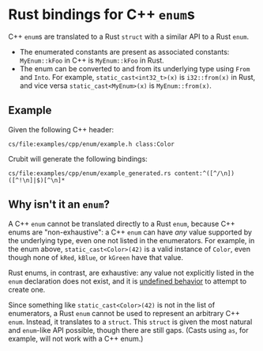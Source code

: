 # Rust bindings for C++ `enum`s

C++ `enum`s are translated to a Rust `struct` with a similar API to a Rust
`enum`.

*   The enumerated constants are present as associated constants: `MyEnum::kFoo`
    in C++ is `MyEnum::kFoo` in Rust.
*   The enum can be converted to and from its underlying type using `From` and
    `Into`. For example, `static_cast<int32_t>(x)` is `i32::from(x)` in Rust,
    and vice versa `static_cast<MyEnum>(x)` is `MyEnum::from(x)`.

## Example

Given the following C++ header:

```live-snippet
cs/file:examples/cpp/enum/example.h class:Color
```

Crubit will generate the following bindings:

```live-snippet
cs/file:examples/cpp/enum/example_generated.rs content:^([^/\n])([^!\n]|$)[^\n]*
```

## Why isn't it an `enum`?

A C++ `enum` cannot be translated directly to a Rust `enum`, because C++ enums
are "non-exhaustive": a C++ `enum` can have *any* value supported by the
underlying type, even one not listed in the enumerators. For example, in the
enum above, `static_cast<Color>(42)` is a valid instance of `Color`, even though
none of `kRed`, `kBlue`, or `kGreen` have that value.

Rust enums, in contrast, are exhaustive: any value not explicitly listed in the
`enum` declaration does not exist, and it is
[undefined behavior](https://doc.rust-lang.org/reference/behavior-considered-undefined.html)
to attempt to create one.

Since something like `static_cast<Color>(42)` is not in the list of enumerators,
a Rust `enum` cannot be used to represent an arbitrary C++ `enum`. Instead, it
translates to a `struct`. This `struct` is given the most natural and
`enum`-like API possible, though there are still gaps. (Casts using `as`, for
example, will not work with a C++ enum.)
